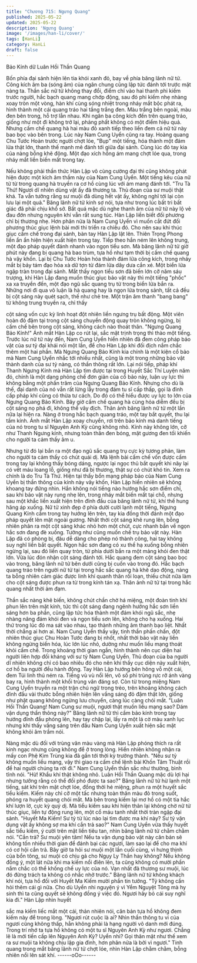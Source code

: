 ```yaml
---
title: "Chương 715: Ngưng Quang"
published: 2025-05-22
updated: 2025-05-22
description: 'Ngưng Quang'
image: '/images/han-li/cover/'
tags: [HanLi]
category: HanLi
draft: false
---
```


Bảo Kính dữ Luân Hồi Thần
Quang

Bốn phía đại sảnh hiện lên tia khói xanh đỏ, bay về phía băng
lãnh nữ tử.
Công kích âm ba (sóng âm) của ngân chung cũng lập tức đánh
tới trước mặt nàng ta.
Thần sắc nữ tử không thay đổi, điểm chỉ vào hai thanh phi kiếm
trước người, hắc bạch quang mang chớp động, sau đó phi kiếm
nhẹ nhàng xoay tròn một vòng, hàn khí cùng sóng nhiệt trong
nháy mắt bộc phát ra, hình thành một cái quang tráo hai tầng
trắng đen.
Màu trắng bên ngoài, màu đen bên trong, hỗ trợ lẫn nhau.
Khi ngân ba công kích đến trên quang tráo, giống như một đi
không trở lại, phảng phất không có một điểm hiệu quả.
Nhưng cấm chế quang hà hai màu đỏ xanh tiếp theo liền đem cả
nữ tử này bao bọc vào bên trong.
Lúc này Nam Cung Uyển cũng ra tay.
Hoàng quang Chu Tước Hoàn trước người chợt lóe, "Bụp" một
tiếng, hóa thành một đám lửa thật lớn, thanh thế mạnh mẽ đánh
tới giữa đại sảnh. Cùng lúc đó tay kia của nàng bỗng khẽ động.
Một đạo xích hồng ám mang chợt lóe qua, trong nháy mắt liền
biến mất trong tay.

Nếu không phải thần thức Hàn Lập vô cùng cường đại thì cũng
không phát hiện được một kích âm thầm này của Nam Cung
Uyển.
Một tiếng kêu của nữ tử từ trong quang hà truyền ra cơ hồ cùng
lúc với ám mang đánh tới.
"Tru Tà Thứ! Ngươi dĩ nhiên dùng vật ấy đả thương ta. Thủ đoạn
của sư muội thật khá. Ta vẫn tưởng rằng sư muội đã dùng hết vật
ấy, không nghĩ tới lại còn lưu lại một quả." Băng lãnh nữ tử kinh
sợ nói, tựa như trong lúc bất tri bất giác đã phải chịu khổ sở.
Bất quá mặc dù nghe thanh âm của nữ tử này lộ vẻ đau đớn
nhưng nguyên khí vẫn rất sung túc.
Hàn Lập liền biết đối phương chỉ bị thương nhẹ. Hơn phân nửa là
Nam Cung Uyển vì muốn cắt đứt đối phương thúc giục lệnh bài
mới thi triển ra chiêu đó.
Cho nên sau khi thúc giục cấm chế trong đại sảnh, bàn tay Hàn
Lập lật lên. Thiên Trọng Phong liền ẩn ẩn hiện hiện xuất hiện
trong tay.
Tiếp theo hắn ném lên không trung, một đạo pháp quyết đánh
nhanh vào ngọn tiểu sơn.
Mà băng lãnh nữ tử giờ phút này đang bị quang hà bao trùm, tựa
hồ như tạm thời bị cấm chế quang hà vậy khốn. Lại bị Chu Tước
Hoàn hóa thành đám lửa công kích, trong nháy mắt bị bảy tám
đạo hỏa xà dữ tợn từ đám lửa dây dưa cắn xé.
Một biển lửa ngập tràn trong đại sảnh.
Mắt thấy ngọn tiểu sơn đã biến lớn cỡ năm sáu trượng, khi Hàn
Lập đang muốn thúc giục bảo vật này thì một tiếng "phốc" xa xa
truyền đến, một đạo ngũ sắc quang trụ từ trong biển lửa bắn ra.
Những nơi đi qua vô luận là hà quang hay là ngọn lửa trong sảnh,
tất cả đều bị cột sáng này quét sạch, thế như chẻ tre.
Một trận âm thanh "bang bang" từ không trung truyền ra, chỉ thấy

cột sáng vốn cực kỳ linh hoạt đột nhiên liền ngưng trụ bất động.
Một viên hoàn đỏ đậm tại trong cột sáng chuyển động quay tròn
không ngừng, bị cấm chế bên trong cột sáng, không cách nào
thoát thân.
"Ngưng Quang Bảo Kính!"
Ánh mắt Hàn Lập co rút lại, sắc mặt trịnh trọng thì thào một tiếng.
Trước lúc nữ tử này đến, Nam Cung Uyển hiển nhiên đã đem
công pháp bảo vật của sư tỷ đại khái nói một lần, để cho Hàn Lập
khi đối địch nắm chắc thêm một hai phần.
Mà Ngưng Quang Bảo Kính kia chính là một kiện cổ bảo mà Nam
Cung Uyển nhắc tới nhiều nhất, cũng là một trong những bảo vật
thành danh của sư tỷ nàng, có thần thông rất lớn.
Lại nói tiếp, pháp khí Thanh Ngưng Kính mà Hàn Lập tìm được
tại trong Huyết Sắc Thí Luyện năm đó, chính là một dạng phỏng
chế đơn giản của cổ bảo này, luận uy lực thì không bằng một
phần trăm của Ngưng Quang Bảo Kính. Nhưng cho dù là thế, đại
danh của nó vẫn rất lừng lẫy trong đám tu sĩ cấp thấp, gọi là đỉnh
cấp pháp khí cũng có thừa tư cách.
Do đó có thể hiểu được uy lực to lớn của Ngưng Quang Bảo
Kính.
Bây giờ cấm chế quang hà cùng hỏa diễm đều bị cột sáng nọ phá
đi, không thể vây địch. Thân ảnh băng lãnh nữ tử một lần nữa lại
hiện ra.
Nàng ở trong hắc bạch quang tráo, một tay bắt quyết, thu lại tấm
kính.
Ánh mắt Hàn Lập xoay chuyển, rơi trên bảo kính mà danh tiếng
của nó trong tu sĩ Nguyên Anh Kỳ cũng không nhỏ.
Kính này không lớn, cỡ như Thanh Ngưng kính, nhưng toàn thân
đen bóng, mặt gương đen tối khiến cho người ta cảm thấy âm u.

Nhưng từ đó lại bắn ra một đạo ngũ sắc quang trụ cực kỳ tương
phản, làm cho người ta cảm thấy có chút quái dị.
Mà lệnh bài cấm chế vốn được cầm trong tay lại không thấy bóng
dáng, ngược lại ngọc thủ bắt quyết khi nãy lại có vết máu loang
lỗ, giống như đã bị thương, thật sự có chút khó tin.
Xem ra chính là do Tru Tà Thứ. Hiện tại thấy bổn mạng pháp bảo
của Nam Cung Uyển bị thần thông của kính này vây khốn, Hàn
Lập hiển nhiên sẽ không khoang tay đứng nhìn.
Hắn không nói tiếng nào hướng hắc sơn điểm chỉ, sau khi bảo vật
này rung nhẹ lên, trong nháy mắt biến mất tại chỗ, nhưng sau một
khắc liền xuất hiện trên đỉnh đầu của băng lãnh nữ tử, khí thế
hung hăng áp xuống.
Nữ tử xinh đẹp ở phía dười cười lạnh một tiếng, Ngưng Quang
Kính cầm trong tay hướng lên trên, tay kia đồng thời đánh một
đạo pháp quyết lên mặt ngoài gương.
Nhất thời cột sáng khẽ rung lên, bỗng nhiên phân ra một cột sáng
khác nhỏ hơn một chút, cực nhanh bắn về ngọn hắc sơn đang đè
xuống. Tưởng như cũng muốn chế trụ bảo vật này.
Hàn Lập đã có phòng bị, đâu dễ dàng cho phép nó thành công,
hai tay không suy nghĩ liền bắt quyết. Ngọn hắc sơn đang có xu
thế hạ xuống bỗng nhiên ngừng lại, sau đó liền quay tròn, từ phía
dưới bắn ra một mảng khói đen thật lớn. Vừa lúc đón nhận cột
sáng đánh tới.
Hắc quang đem cột sáng bao bọc vào trong, băng lãnh nữ tử bên
dưới cũng bị cuốn vào trong đó.
Hắc bạch quang tráo trên người nữ tử tại trong hắc sắc quang hà
khẽ dao động, nàng ta bỗng nhiên cảm giác được linh khí quanh
thân rối loạn, thiếu chút nữa làm cho cột sáng được phun ra từ
trong kính tán xạ.
Thân ảnh nữ tử tại trong hắc quang nhất thời ảm đạm.

Thần sắc nàng khẽ biến, không chút chần chờ há miệng, một
đoàn tinh khí phun lên trên mặt kính, tức thì cột sáng đang ngênh
hướng hắc sơn liền sáng hơn ba phần, cũng lập tức hóa thành
một đám khói ngũ sắc, nhẹ nhàng nâng đám khói đen và ngọn
tiểu sơn lên, không cho hạ xuống.
Hai thứ trong lúc đó ma sát vào nhau, tạo thành những âm thanh
bạo liệt. Nhất thời chẳng ai hơn ai.
Nam Cung Uyển thấy vậy, tinh thần phấn chấn, đột nhiên thúc
giục Chu Hoàn Tước đang bị nhốt, nhất thời bảo vật này liền
không ngừng biến hóa, lúc lớn lúc nhỏ, dường như muốn liều
mạng thoát khỏi cấm chế.
Trong khoảng thời gian ngắn, hình thành nên cục diện hai người
liên hợp đối kháng với sư tỷ Nam Cung Uyển.
Thủ đoạn của ba người dĩ nhiên không chỉ có bao nhiêu đó cho
nên khi thấy cục diện này xuất hiện, cơ hồ ba người đều hành
động.
Tay Hàn Lập hướng bên hông vỗ một cái, đem Túi linh thú ném
ra.
Tiếng vù vù nổi lên, vô số phi trùng rực rỡ ánh vàng bay ra, hình
thành một khối trùng vân đáng sợ.
Còn từ trong miệng Nam Cung Uyển truyền ra một trận chú ngữ
trong trẻo, trên khoảng không cách đỉnh đầu vài thước bỗng nhiên
hiện lên vầng sáng đỏ đậm thật lớn, giống như phật quang không
ngừng lưu chuyển, càng lúc càng chói mắt.
"Luân Hồi Thần Quang! Nam Cung sư muội, ngươi thật muốn liều
mạng sao? Dám vận dụng thần thông này?"
Băng lãnh nữ tử thì cầm bảo kính trong tay hướng đỉnh đầu
phóng lên, hay tay chập lại, lấy ra một lá cờ màu xanh lục nhưng
khi thấy vầng sáng trên đầu Nam Cung Uyển xuất hiện sắc mặt
không khỏi âm trầm nói.

Nàng mặc dù đối với trùng vân màu vàng mà Hàn Lập phóng
thích ra rất kinh ngạc nhưng cũng không để ở trong lòng. Hiển
nhiên không nhận ra mấy con Phệ Kim Trùng kia đã gần tới thời
kỳ trưởng thành.
"Nếu sư tỷ không muốn liều mạng, vậy thì giao ra cấm chế lệnh
bài Khốn Tâm Thuật rồi để hai người chúng ta rời đi." Nam Cung
Uyển thần sắc như thường, bình tĩnh nói.
"Hừ! Khẩu khí thật không nhỏ. Luân Hồi Thần Quang mặc dù lợi
hại nhưng tưởng rằng có thể đối phó được ta sao?" Băng lãnh nữ
tử hừ lạnh một tiếng, sát khí trên mặt chợt lóe, đồng thời hé
miệng, phun ra một huyết sắc tiểu kiếm.
Kiếm này chỉ cỡ một tấc nhưng toàn thân màu đỏ trong suốt,
phóng ra huyết quang chói mắt. Mà bên trong kiếm lại mơ hồ có
một tia hắc khí lượn lờ, cực kỳ quỷ dị.
Mà tiểu kiếm sau khi hiện thân lại không chờ nữ tử thúc giục, liền
tự động rung lên, một cổ máu tanh nhất thời tràn ngập đại sảnh.
"Huyết Ma Kiếm! Sư tỷ từ lúc nào lại tìm được ma khí này? Sư tỷ
vận dụng vật ấy không sợ ma khí cắn trả sao?" Nam Cung Uyển
vừa thấy huyết sắc tiểu kiếm, ý cười trên mặt liền tiêu tan, nhìn
băng lãnh nữ tử chằm chằm nói.
"Cắn trả? Sư muội yên tâm! Nếu ta vận dụng bảo vật này căn bản
sẽ không tốn nhiều thời gian để đánh bại các ngươi, làm sao lại
để cho ma khí có cơ hội cắn trả. Bây giờ ta hỏi sư muội một lần
cuối cùng, vì hưng thịnh của bổn tông, sư muội có chịu gả cho
Ngụy Ly Thần hay không? Nếu không đồng ý, một lát nữa khi ma
kiếm nổi điên lên, ta cũng không có mười phần nắm chắc có thể
khống chế uy lực của nó. Vạn nhất đả thương sư muội, lúc đó
đừng trách ta không có nhắc nhở trước." Băng lãnh nữ tử không
khách khí nói, tựa hồ đối với Huyết Ma Kiếm mười phần tin
tưởng.
"Tỷ không cần hỏi thêm cái gì nữa. Cho dù Uyển nhi nguyện ý vì
Yểm Nguyệt Tông mà hy sinh thì ta cũng quyết sẽ không đồng ý
việc đó. Ngươi hãy bỏ cái suy nghĩ kia đi." Hàn Lập nhìn huyết

sắc ma kiếm liếc mắt một cái, thản nhiên nói, căn bản tựa hồ
không đem kiếm này để trong lòng.
"Ngươi rút cuộc là ai? Nhìn thần thông tu vi của ngươi cũng không
thấp, hẳn không phải là hạng người vô danh mới đúng. Trong trí
nhớ ta tựa hồ không có một tu sĩ Nguyên Anh Kỳ như ngươi.
Chẳng lẽ là mới tiến cấp lên Nguyên Anh Kỳ? Uyển nhi? Gọi thân
mật như thế xem ra sư muội ta không chịu lập gia đình, hơn phân
nửa là bởi vì ngươi." Tinh quang trong mắt băng lãnh nữ tử chợt
lóe, nhìn Hàn Lập chằm chằm, bỗng nhiên nổi lên sát khí.
------oOo------
